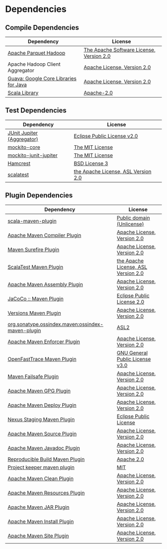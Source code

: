 <!-- @formatter:off -->
# Dependencies

## Compile Dependencies

| Dependency                                 | License                                       |
| ------------------------------------------ | --------------------------------------------- |
| [Apache Parquet Hadoop][0]                 | [The Apache Software License, Version 2.0][1] |
| Apache Hadoop Client Aggregator            | [Apache License, Version 2.0][2]              |
| [Guava: Google Core Libraries for Java][3] | [Apache License, Version 2.0][1]              |
| [Scala Library][5]                         | [Apache-2.0][6]                               |

## Test Dependencies

| Dependency                      | License                                   |
| ------------------------------- | ----------------------------------------- |
| [JUnit Jupiter (Aggregator)][7] | [Eclipse Public License v2.0][8]          |
| [mockito-core][9]               | [The MIT License][10]                     |
| [mockito-junit-jupiter][9]      | [The MIT License][10]                     |
| [Hamcrest][13]                  | [BSD License 3][14]                       |
| [scalatest][15]                 | [the Apache License, ASL Version 2.0][16] |

## Plugin Dependencies

| Dependency                                              | License                                   |
| ------------------------------------------------------- | ----------------------------------------- |
| [scala-maven-plugin][17]                                | [Public domain (Unlicense)][18]           |
| [Apache Maven Compiler Plugin][19]                      | [Apache License, Version 2.0][2]          |
| [Maven Surefire Plugin][21]                             | [Apache License, Version 2.0][2]          |
| [ScalaTest Maven Plugin][23]                            | [the Apache License, ASL Version 2.0][16] |
| [Apache Maven Assembly Plugin][25]                      | [Apache License, Version 2.0][2]          |
| [JaCoCo :: Maven Plugin][27]                            | [Eclipse Public License 2.0][28]          |
| [Versions Maven Plugin][29]                             | [Apache License, Version 2.0][2]          |
| [org.sonatype.ossindex.maven:ossindex-maven-plugin][31] | [ASL2][1]                                 |
| [Apache Maven Enforcer Plugin][33]                      | [Apache License, Version 2.0][2]          |
| [OpenFastTrace Maven Plugin][35]                        | [GNU General Public License v3.0][36]     |
| [Maven Failsafe Plugin][37]                             | [Apache License, Version 2.0][2]          |
| [Apache Maven GPG Plugin][39]                           | [Apache License, Version 2.0][1]          |
| [Apache Maven Deploy Plugin][41]                        | [Apache License, Version 2.0][2]          |
| [Nexus Staging Maven Plugin][43]                        | [Eclipse Public License][44]              |
| [Apache Maven Source Plugin][45]                        | [Apache License, Version 2.0][2]          |
| [Apache Maven Javadoc Plugin][47]                       | [Apache License, Version 2.0][2]          |
| [Reproducible Build Maven Plugin][49]                   | [Apache 2.0][1]                           |
| [Project keeper maven plugin][51]                       | [MIT][52]                                 |
| [Apache Maven Clean Plugin][53]                         | [Apache License, Version 2.0][2]          |
| [Apache Maven Resources Plugin][55]                     | [Apache License, Version 2.0][2]          |
| [Apache Maven JAR Plugin][57]                           | [Apache License, Version 2.0][2]          |
| [Apache Maven Install Plugin][59]                       | [Apache License, Version 2.0][1]          |
| [Apache Maven Site Plugin][61]                          | [Apache License, Version 2.0][2]          |

[27]: https://www.eclemma.org/jacoco/index.html
[51]: https://github.com/exasol/project-keeper-maven-plugin
[16]: http://www.apache.org/licenses/LICENSE-2.0
[1]: http://www.apache.org/licenses/LICENSE-2.0.txt
[3]: https://github.com/google/guava
[21]: https://maven.apache.org/surefire/maven-surefire-plugin/
[43]: http://www.sonatype.com/public-parent/nexus-maven-plugins/nexus-staging/nexus-staging-maven-plugin/
[15]: http://www.scalatest.org
[9]: https://github.com/mockito/mockito
[37]: https://maven.apache.org/surefire/maven-failsafe-plugin/
[52]: https://opensource.org/licenses/MIT
[29]: http://www.mojohaus.org/versions-maven-plugin/
[14]: http://opensource.org/licenses/BSD-3-Clause
[19]: https://maven.apache.org/plugins/maven-compiler-plugin/
[39]: http://maven.apache.org/plugins/maven-gpg-plugin/
[55]: https://maven.apache.org/plugins/maven-resources-plugin/
[35]: https://github.com/itsallcode/openfasttrace-maven-plugin
[53]: https://maven.apache.org/plugins/maven-clean-plugin/
[28]: https://www.eclipse.org/legal/epl-2.0/
[5]: https://www.scala-lang.org/
[41]: https://maven.apache.org/plugins/maven-deploy-plugin/
[44]: http://www.eclipse.org/legal/epl-v10.html
[18]: http://unlicense.org/
[6]: https://www.apache.org/licenses/LICENSE-2.0
[23]: https://www.scalatest.org/user_guide/using_the_scalatest_maven_plugin
[49]: http://zlika.github.io/reproducible-build-maven-plugin
[61]: https://maven.apache.org/plugins/maven-site-plugin/
[36]: https://www.gnu.org/licenses/gpl-3.0.html
[0]: https://parquet.apache.org
[2]: https://www.apache.org/licenses/LICENSE-2.0.txt
[33]: https://maven.apache.org/enforcer/maven-enforcer-plugin/
[10]: https://github.com/mockito/mockito/blob/release/3.x/LICENSE
[8]: https://www.eclipse.org/legal/epl-v20.html
[59]: http://maven.apache.org/plugins/maven-install-plugin/
[7]: https://junit.org/junit5/
[31]: https://sonatype.github.io/ossindex-maven/maven-plugin/
[17]: http://github.com/davidB/scala-maven-plugin
[45]: https://maven.apache.org/plugins/maven-source-plugin/
[13]: http://hamcrest.org/JavaHamcrest/
[47]: https://maven.apache.org/plugins/maven-javadoc-plugin/
[57]: https://maven.apache.org/plugins/maven-jar-plugin/
[25]: https://maven.apache.org/plugins/maven-assembly-plugin/
